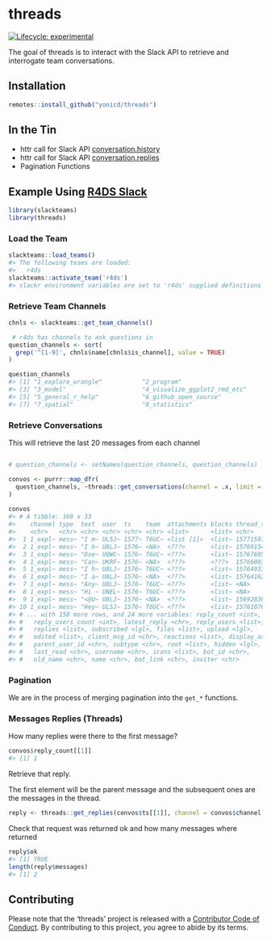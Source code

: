 
<!-- README.md is generated from README.Rmd. Please edit that file -->

# threads

<!-- badges: start -->

[![Lifecycle:
experimental](https://img.shields.io/badge/lifecycle-experimental-orange.svg)](https://www.tidyverse.org/lifecycle/#experimental)
<!-- badges: end -->

The goal of threads is to interact with the Slack API to retrieve and
interrogate team conversations.

## Installation

``` r
remotes::install_github("yonicd/threads")
```

## In the Tin

  - httr call for Slack API
    [conversation.history](https://api.slack.com/methods/conversations.history)
  - httr call for Slack API
    [conversation.replies](https://api.slack.com/methods/conversations.replies)
  - Pagination Functions

## Example Using [R4DS Slack](https://www.rfordatasci.com/)

``` r
library(slackteams)
library(threads)
```

### Load the Team

``` r
slackteams::load_teams()
#> The following teams are loaded:
#>   r4ds
slackteams::activate_team('r4ds')
#> slackr environment variables are set to 'r4ds' supplied definitions
```

### Retrieve Team Channels

``` r
chnls <- slackteams::get_team_channels()

 # r4ds has channels to ask questions in
question_channels <- sort(
  grep('^[1-9]', chnls$name[chnls$is_channel], value = TRUE)
)

question_channels
#> [1] "1_explore_wrangle"           "2_program"                  
#> [3] "3_model"                     "4_visualize_ggplot2_rmd_etc"
#> [5] "5_general_r_help"            "6_github_open_source"       
#> [7] "7_spatial"                   "8_statistics"
```

### Retrieve Conversations

This will retrieve the last 20 messages from each channel

``` r

# question_channels <- setNames(question_channels, question_channels)

convos <- purrr::map_dfr(
  question_channels, ~threads::get_conversations(channel = .x, limit = 20)
) 
  
convos
#> # A tibble: 160 x 33
#>    channel type  text  user  ts    team  attachments blocks thread_ts
#>    <chr>   <chr> <chr> <chr> <chr> <chr> <list>      <list> <chr>    
#>  1 1_expl~ mess~ "I m~ UL5J~ 1577~ T6UC~ <list [1]>  <list~ 15771507~
#>  2 1_expl~ mess~ "I h~ U8LJ~ 1576~ <NA>  <???>       <list~ 15769154~
#>  3 1_expl~ mess~ "Doe~ UQWC~ 1576~ T6UC~ <???>       <list~ 15767605~
#>  4 1_expl~ mess~ "Can~ UKRF~ 1576~ <NA>  <???>       <???>  15766003~
#>  5 1_expl~ mess~ "I h~ U8LJ~ 1576~ T6UC~ <???>       <list~ 15764933~
#>  6 1_expl~ mess~ "I a~ U8LJ~ 1576~ <NA>  <???>       <list~ 15764162~
#>  7 1_expl~ mess~ "Any~ U8LJ~ 1576~ T6UC~ <???>       <list~ <NA>     
#>  8 1_expl~ mess~ "Hi ~ UNEL~ 1576~ T6UC~ <???>       <list~ <NA>     
#>  9 1_expl~ mess~ "<@U~ U8LJ~ 1576~ <NA>  <???>       <list~ 15692836~
#> 10 1_expl~ mess~ "Hey~ UL5J~ 1576~ T6UC~ <???>       <list~ 15761076~
#> # ... with 150 more rows, and 24 more variables: reply_count <int>,
#> #   reply_users_count <int>, latest_reply <chr>, reply_users <list>,
#> #   replies <list>, subscribed <lgl>, files <list>, upload <lgl>,
#> #   edited <list>, client_msg_id <chr>, reactions <list>, display_as_bot <lgl>,
#> #   parent_user_id <chr>, subtype <chr>, root <list>, hidden <lgl>,
#> #   last_read <chr>, username <chr>, icons <list>, bot_id <chr>,
#> #   old_name <chr>, name <chr>, bot_link <chr>, inviter <chr>
```

### Pagination

We are in the process of merging pagination into the `get_*` functions.

### Messages Replies (Threads)

How many replies were there to the first message?

``` r
convos$reply_count[[1]]
#> [1] 1
```

Retrieve that reply.

The first element will be the parent message and the subsequent ones are
the messages in the thread.

``` r
reply <- threads::get_replies(convos$ts[[1]], channel = convos$channel[[1]])
```

Check that request was returned ok and how many messages where returned

``` r
reply$ok
#> [1] TRUE
length(reply$messages)
#> [1] 2
```

## Contributing

Please note that the ‘threads’ project is released with a [Contributor
Code of Conduct](CODE_OF_CONDUCT.md). By contributing to this project,
you agree to abide by its terms.
